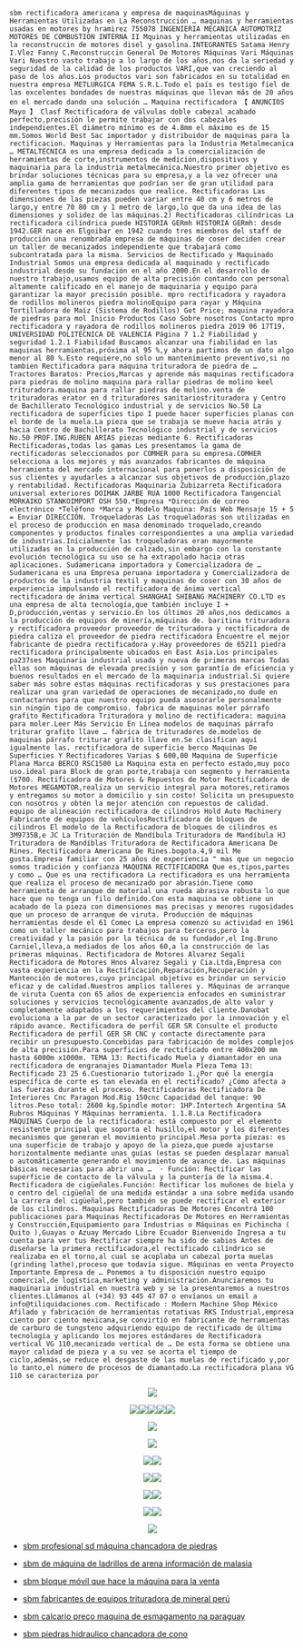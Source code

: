 
```
sbm rectificadora americana y empresa de maquinasMáquinas y Herramientas Utilizadas en La Reconstrucción … maquinas y herramientas usadas en motores by hramirez 755078 INGENIERIA MECANICA AUTOMOTRIZ MOTORES DE COMBUSTION INTERNA II Mquinas y herramientas utilizadas en la reconstruccin de motores disel y gasolina.INTEGRANTES Satama Henry I.Vlez Fanny C.Reconstruccin General De Motores Máquinas Vari Máquinas Vari Nuestro vasto trabajo a lo largo de los años,nos da la seriedad y seguridad de la calidad de los productos VARI,que van creciendo al paso de los años.Los productos vari son fabricados en su totalidad en nuestra empresa METLURGICA FEMA S.R.L.Todo el país es testigo fiel de las excelentes bondades de nuestras máquinas que llevan más de 20 años en el mercado dando una solución … Maquina rectificadora 【 ANUNCIOS Mayo 】 Clasf Rectificadora de válvulas doble cabezal acabado perfecto,precisión le permite trabajar con dos cabezales independientes.El diámetro mínimo es de 4.8mm el máximo es de 15 mm.Somos World Best Sac importador y distribuidor de maquinas para la rectificacion. Maquinas y Herramientas para la Industria Metalmecanica … METALTECNICA es una empresa dedicada a la comercialización de herramientas de corte,instrumentos de medición,dispositivos y maquinaria para la industria metalmecánica.Nuestro primer objetivo es brindar soluciones técnicas para su empresa,y a la vez ofrecer una amplia gama de herramientas que podrían ser de gran utilidad para diferentes tipos de mecanizados que realice. Rectificadoras Las dimensiones de las piezas pueden variar entre 40 cm y 6 metros de largo,y entre 70 80 cm y 1 metro de largo,lo que da una idea de las dimensiones y solidez de las máquinas.2) Rectificadoras cilíndricas La rectificadora cilíndrica puede HISTORIA GERmh HISTORIA GERmh: desde 1942.GER nace en Elgoibar en 1942 cuando tres miembros del staff de producción una renombrada empresa de máquinas de coser deciden crear un taller de mecanizados independiente que trabajará como subcontratada para la misma. Servicios de Rectificado y Maquinado Industrial Somos una empresa dedicada al maquinado y rectificado industrial desde su fundación en el año 2000.En el desarrollo de nuestro trabajo,usamos equipo de alta precisión contando con personal altamente calificado en el manejo de maquinaria y equipo para garantizar la mayor precisión posible. mpro rectificadora y rayadora de rodillos molineros piedra molinoEquipo para rayar y Máquina Tortilladora de Maíz (Sistema de Rodillos) Get Price; maquina rayadora de piedras para mol Inicio Productos Caso Sobre nosotros Contacto mpro rectificadora y rayadora de rodillos molineros piedra 2019 06 17T19. UNIVERSIDAD POLITÉCNICA DE VALENCIA Página 7 1.2 Fiabilidad y seguridad 1.2.1 Fiabilidad Buscamos alcanzar una fiabilidad en las maquinas herramientas,próxima al 95 %,y ahora partimos de un dato algo menor al 80 %.Esto requiere,no solo un mantenimiento preventivo,si no tambien Rectificadora para máquina trituradora de piedra de … Tractores Baratos: Precios,Marcas y aprende más maquinas rectificadora para piedras de molino maquina para rallar piedras de molino keel trituradora.maquina para rallar piedras de molino.venta de trituradoras erator en d trituradores sanitariostrituradora y Centro de Bachillerato Tecnológico industrial y de servicios No.50 La rectificadora de superficies tipo I puede hacer superficies planas con el borde de la muela.La pieza que se trabaja se mueve hacia atrás y hacia Centro de Bachillerato Tecnológico industrial y de servicios No.50 PROF.ING.RUBEN ARIAS piezas mediante 6. Rectificadoras Rectificadoras,todas las gamas Les presentamos la gama de rectificadoras seleccionados por COMHER para su empresa.COMHER selecciona a los mejores y más avanzados fabricantes de máquina herramienta del mercado internacional para ponerlos a disposición de sus clientes y ayudarles a alcanzar sus objetivos de producción,plazo y rentabilidad. Rectificadoras Maquinaria Zubizarreta Rectificadora universal exteriores DOIMAK JARBE RUA 1000 Rectificadora Tangencial MORKAIKO STANKOIMPORT OSH 550.*Empresa *Dirección de correo electrónico *Teléfono *Marca y Modelo Maquina: País Web Mensaje 15 + 5 = Enviar DIRECCIÓN. Troqueladoras Las troqueladoras son utilizadas en el proceso de producción en masa denominado troquelado,creando componentes y productos finales correspondientes a una amplia variedad de industrias.Inicialmente las troqueladoras eran mayormente utilizadas en la producción de calzado,sin embargo con la constante evolución tecnológica su uso se ha extrapolado hacia otras aplicaciones. Sudamericana importadora y Comercializadora de … Sudamericana es una Empresa peruana importadora y Comercializadora de productos de la industria textil y maquinas de coser con 30 años de experiencia impulsando el rectificadora de ánima vertical rectificadora de ánima vertical SHANGHAI SHIBANG MACHINERY CO.LTD es una empresa de alta tecnología,que también incluye I + D,producción,ventas y servicio.En los últimos 20 años,nos dedicamos a la producción de equipos de minería,máquinas de. baritina trituradora y rectificadora proveedor proveedor de trituradora y rectificadora de piedra caliza el proveedor de piedra rectificadora Encuentre el mejor fabricante de piedra rectificadora y.Hay proveedores de 65211 piedra rectificadora principalmente ubicados en East Asia.Los principales pa237ses Maquinaria industrial usada y nueva de primeras marcas Todas ellas son máquinas de elevada precisión y son garantía de eficiencia y buenos resultados en el mercado de la maquinaria industrial.Si quiere saber más sobre estas máquinas rectificadoras y sus prestaciones para realizar una gran variedad de operaciones de mecanizado,no dude en contactarnos para que nuestro equipo pueda asesorarle personalmente sin ningún tipo de compromiso. fabrica de maquinas moler párrafo grafito Rectificadora Trituradora y molino de rectificadora: maquina para moler.Leer Más Servicio En Línea modelos de maquinas párrafo triturar grafito llave … fabrica de trituradores de.modelos de maquinas párrafo triturar grafito llave en.Se clasifican aquí igualmente las. rectificadora de superficie berco Maquinas De Superficies Y Rectificadores Varias $ 600,00 Maquina de Superficie Plana Marca BERCO RSC1500 La Maquina esta en perfecto estado,muy poco uso.ideal para Block de gran porte,trabaja con segmento y herramienta ($700. Rectificadora de Motores & Repuestos de Motor Rectificadora de Motores MEGAMOTOR,realiza un servicio integral para motores,retiramos y entregamos su motor a domicilio y sin costo! Solicita un presupuesto con nosotros y obtén la mejor atención con repuestos de calidad. equipo de alineación rectificadora de cilindros Hold Auto Machinery Fabricante de equipos de vehículosRectificadora de bloques de cilindros El modelo de la Rectificadora de bloques de cilindros es 3M9735B,e JC La Trituración de Mandíbula Trituradora de Mandíbula HJ Trituradora de Mandíblas Trituradora de Rectificadora Americana De Rines. Rectificadora Americana De Rines.bogota.4,9 mil Me gusta.Empresa familiar con 25 años de experiencia " mas que un negocio somos tradición y confianza MAQUINA RECTIFICADORA Que es,tipos,partes y como … Que es una rectificadora La rectificadora es una herramienta que realiza el proceso de mecanizado por abrasión.Tiene como herramienta de arranque de material una rueda abrasiva robusta lo que hace que no tenga un filo definido.Con esta maquina se obtiene un acabado de la pieza con dimensiones mas precisas y menores rugosidades que un proceso de arranque de viruta. Producción de máquinas herramientas desde el 61 Comec La empresa comenzó su actividad en 1961 como un taller mecánico para trabajos para terceros,pero la creatividad y la pasión por la técnica de su fundador,el Ing.Bruno Carniel,lleva,a mediados de los años 60,a la construcción de las primeras máquinas. Rectificadora de Motores Alvarez Segali Rectificadora de Motores Hnos Alvarez Segali y Cia.Ltda,Empresa con vasta experiencia en la Rectificación,Reparación,Recuperación y Mantención de motores,cuyo principal objetivo es brindar un servicio eficaz y de calidad.Nuestros amplios talleres y. Máquinas de arranque de viruta Cuenta con 65 años de experiencia enfocados en suministrar soluciones y servicios tecnológicamente avanzados,de alto valor y completamente adaptados a los requerimientos del cliente.Danobat evoluciona a la par de un sector caracterizado por la innovación y el rápido avance. Rectificadora de perfil GER SR Consulte el producto Rectificadora de perfil GER SR CNC y contacte directamente para recibir un presupuesto.Concebidas para fabricación de moldes complejos de alta precisión.Para superficies de rectificado entre 400x200 mm hasta 6000m x1000m. TEMA 13: Rectificado Muela y diamantador en una rectificadora de engranajes Diamantador Muela Pîeza Tema 13: Rectificado 23 25 6.Cuestionario tutorizado 1.¿Por qué la energía específica de corte es tan elevada en el rectificado? ¿Cómo afecta a las fuerzas durante el proceso. Rectificadoras Rectificadora De Interiores Cnc Paragon Mod.Rig 150cnc Capacidad del tanque: 90 litros.Peso total: 2600 kg.Spindle motor: 1HP.Intertech Argentina SA Rubros Máquinas Y Máquinas herramienta. 1.1.8.La Rectificadora MÁQUINAS Cuerpo de la rectificadora: está compuesto por el elemento resistente principal que soporta el husillo,el motor y los diferentes mecanismos que generan el movimiento principal.Mesa porta piezas: es una superficie de trabajo y apoyo de la pieza,que puede ajustarse horizontalmente mediante unas guías (estas se pueden desplazar manual o automáticamente generando el movimiento de avance de. Las máquinas básicas necesarias para abrir una …  · Función: Rectificar las superficie de contacto de la válvula y la puntería de la misma.4. Rectificadora de cigüeñales.Función: Rectificar los muñones de biela y o centro del cigüeñal de una medida estándar a una sobre medida usando la carrera del cigüeñal,pero también se puede rectificar el exterior de los cilindros. Maquinas Rectificadoras De Motores Encontrá 100 publicaciones para Maquinas Rectificadoras De Motores en Herramientas y Construcción,Equipamiento para Industrias o Máquinas en Pichincha ( Quito ),Guayas o Azuay Mercado Libre Ecuador Bienvenido Ingresa a tu cuenta para ver tus Rectificar siempre ha sido de sabios Antes de diseñarse la primera rectificadora,el rectificado cilíndrico se realizaba en el torno,al cual se acoplaba un cabezal porta muelas (grinding lathe),proceso que todavía sigue. Máquinas en venta Proyecto Importante Empresa de … Ponemos a tu disposición nuestro equipo comercial,de logística,marketing y administración.Anunciaremos tu maquinaria industrial en nuestra web y se la presentaremos a nuestros clientes.Llámanos al (+34) 93 445 47 07 o envíanos un email a info@tiliquidaciones.com. Rectificado : Modern Machine Shop México Afilado y fabricación de herramientas rotativas RKS Industrial,empresa ciento por ciento mexicana,se convirtió en fabricante de herramientas de carburo de tungsteno adquiriendo equipo de rectificado de última tecnología y aplicando los mejores estándares de Rectificadora vertical VG 110,mecanizado vertical de … De esta forma se obtiene una mayor calidad de pieza y a su vez se acorta el tiempo de ciclo,además,se reduce el desgaste de las muelas de rectificado y,por lo tanto,el número de procesos de diamantado.La rectificadora plana VG 110 se caracteriza por 
```

<div align="center">

<a href="https://es-crusher.shibang-china.com/github&k=sbm+rectificadora+americana+y+empresa+de+maquinas"><img src="https://static.shibang-china.com/es/crusher/logo.jpg"></a>

<a href="https://es-crusher.shibang-china.com/github&k=sbm+rectificadora+americana+y+empresa+de+maquinas"><img src="https://static.shibang-china.com/es/crusher/index.jpg"></a><a href="https://es-crusher.shibang-china.com/material.htmlgithub&k=sbm+rectificadora+americana+y+empresa+de+maquinas"><img src="https://static.shibang-china.com/es/crusher/material.jpg"></a><a href="https://es-crusher.shibang-china.com/application.htmlgithub&k=sbm+rectificadora+americana+y+empresa+de+maquinas"><img src="https://static.shibang-china.com/es/crusher/application.jpg"></a><a href="https://es-crusher.shibang-china.com/aboutus.htmlgithub&k=sbm+rectificadora+americana+y+empresa+de+maquinas"><img src="https://static.shibang-china.com/es/crusher/aboutus.jpg"></a><a href="https://es-crusher.shibang-china.com/contact.htmlgithub&k=sbm+rectificadora+americana+y+empresa+de+maquinas"><img src="https://static.shibang-china.com/es/crusher/contact.jpg"></a>

<a href="https://es-crusher.shibang-china.com/github&k=sbm+rectificadora+americana+y+empresa+de+maquinas"><img src="https://static.shibang-china.com/es/crusher/banner.jpg"></a>

<a href="https://swt.shibang-china.com/github&k=sbm+rectificadora+americana+y+empresa+de+maquinas"><img src="https://static.shibang-china.com/es/crusher/text.jpg"></a>

<a href="https://swt.shibang-china.com/github&k=sbm+rectificadora+americana+y+empresa+de+maquinas"><img src="https://static.shibang-china.com/es/crusher/chat.jpg"></a><a href="https://es-crusher.shibang-china.com/contact.htmlgithub&k=sbm+rectificadora+americana+y+empresa+de+maquinas"><img src="https://static.shibang-china.com/es/crusher/message.jpg"></a>

<a href="https://es-crusher.shibang-china.com/products/pe.htmlgithub&k=sbm+rectificadora+americana+y+empresa+de+maquinas"><img src="https://static.shibang-china.com/es/crusher/pe.jpg"></a><a href="https://es-crusher.shibang-china.com/products/pf.htmlgithub&k=sbm+rectificadora+americana+y+empresa+de+maquinas"><img src="https://static.shibang-china.com/es/crusher/pf.jpg"></a>

<a href="https://es-crusher.shibang-china.com/products/hpt.htmlgithub&k=sbm+rectificadora+americana+y+empresa+de+maquinas"><img src="https://static.shibang-china.com/es/crusher/hpt.jpg"></a><a href="https://es-crusher.shibang-china.com/products/vsi.htmlgithub&k=sbm+rectificadora+americana+y+empresa+de+maquinas"><img src="https://static.shibang-china.com/es/crusher/vsi.jpg"></a>

<a href="https://es-crusher.shibang-china.com/products/klv.htmlgithub&k=sbm+rectificadora+americana+y+empresa+de+maquinas"><img src="https://static.shibang-china.com/es/crusher/klv.jpg"></a><a href="https://es-crusher.shibang-china.com/products/portable.htmlgithub&k=sbm+rectificadora+americana+y+empresa+de+maquinas"><img src="https://static.shibang-china.com/es/crusher/portable.jpg"></a>

<a href="https://swt.shibang-china.com/github&k=sbm+rectificadora+americana+y+empresa+de+maquinas"><img src="https://static.shibang-china.com/es/crusher/case.jpg"></a>

</div>


* [sbm profesional sd máquina chancadora de piedras](sbm%20profesional%20sd%20m%C3%A1quina%20chancadora%20de%20piedras.md)

* [sbm de máquina de ladrillos de arena información de malasia](sbm%20de%20m%C3%A1quina%20de%20ladrillos%20de%20arena%20informaci%C3%B3n%20de%20malasia.md)

* [sbm bloque móvil que hace la máquina para la venta](sbm%20bloque%20m%C3%B3vil%20que%20hace%20la%20m%C3%A1quina%20para%20la%20venta.md)

* [sbm fabricantes de equipos trituradora de mineral perú](sbm%20fabricantes%20de%20equipos%20trituradora%20de%20mineral%20per%C3%BA.md)

* [sbm calcario preço maquina de esmagamento na paraguay](sbm%20calcario%20pre%C3%A7o%20maquina%20de%20esmagamento%20na%20paraguay.md)

* [sbm piedras hidraulico chancadora de cono](sbm%20piedras%20hidraulico%20chancadora%20de%20cono.md)